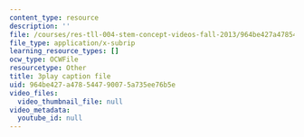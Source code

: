 ```yaml
---
content_type: resource
description: ''
file: /courses/res-tll-004-stem-concept-videos-fall-2013/964be427a478544790075a735ee76b5e_mBJCP3AH2Mk.vtt
file_type: application/x-subrip
learning_resource_types: []
ocw_type: OCWFile
resourcetype: Other
title: 3play caption file
uid: 964be427-a478-5447-9007-5a735ee76b5e
video_files:
  video_thumbnail_file: null
video_metadata:
  youtube_id: null
---
```

